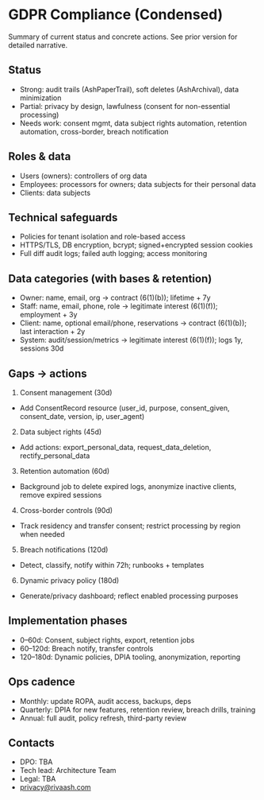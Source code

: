 # GDPR Compliance (Condensed)

Summary of current status and concrete actions. See prior version for detailed narrative.

## Status
- Strong: audit trails (AshPaperTrail), soft deletes (AshArchival), data minimization
- Partial: privacy by design, lawfulness (consent for non-essential processing)
- Needs work: consent mgmt, data subject rights automation, retention automation, cross-border, breach notification

## Roles & data
- Users (owners): controllers of org data
- Employees: processors for owners; data subjects for their personal data
- Clients: data subjects

## Technical safeguards
- Policies for tenant isolation and role-based access
- HTTPS/TLS, DB encryption, bcrypt; signed+encrypted session cookies
- Full diff audit logs; failed auth logging; access monitoring

## Data categories (with bases & retention)
- Owner: name, email, org → contract (6(1)(b)); lifetime + 7y
- Staff: name, email, phone, role → legitimate interest (6(1)(f)); employment + 3y
- Client: name, optional email/phone, reservations → contract (6(1)(b)); last interaction + 2y
- System: audit/session/metrics → legitimate interest (6(1)(f)); logs 1y, sessions 30d

## Gaps → actions
1) Consent management (30d)
- Add ConsentRecord resource (user_id, purpose, consent_given, consent_date, version, ip, user_agent)

2) Data subject rights (45d)
- Add actions: export_personal_data, request_data_deletion, rectify_personal_data

3) Retention automation (60d)
- Background job to delete expired logs, anonymize inactive clients, remove expired sessions

4) Cross-border controls (90d)
- Track residency and transfer consent; restrict processing by region when needed

5) Breach notifications (120d)
- Detect, classify, notify within 72h; runbooks + templates

6) Dynamic privacy policy (180d)
- Generate/privacy dashboard; reflect enabled processing purposes

## Implementation phases
- 0–60d: Consent, subject rights, export, retention jobs
- 60–120d: Breach notify, transfer controls
- 120–180d: Dynamic policies, DPIA tooling, anonymization, reporting

## Ops cadence
- Monthly: update ROPA, audit access, backups, deps
- Quarterly: DPIA for new features, retention review, breach drills, training
- Annual: full audit, policy refresh, third-party review

## Contacts
- DPO: TBA
- Tech lead: Architecture Team
- Legal: TBA
- privacy@rivaash.com

